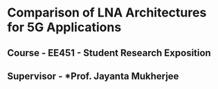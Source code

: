 # Comparison of LNA Architectures for 5G Applications
## Course - EE451 - Student Research Exposition
## Supervisor - *Prof. Jayanta Mukherjee

